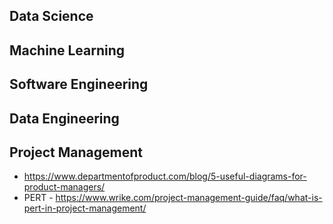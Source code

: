 
## Data Science

## Machine Learning

## Software Engineering

## Data Engineering

## Project Management
- https://www.departmentofproduct.com/blog/5-useful-diagrams-for-product-managers/    
- PERT - https://www.wrike.com/project-management-guide/faq/what-is-pert-in-project-management/
